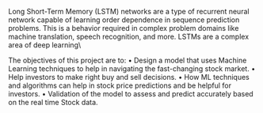 Long Short-Term Memory (LSTM) networks are a type of recurrent neural network capable of learning order dependence in sequence prediction problems. This is a behavior required in complex problem domains like machine translation, speech recognition, and more. LSTMs are a complex area of deep learning\

The objectives of this project are to:
• Design a model that uses Machine Learning techniques to help in navigating the fast-changing stock market.
• Help investors to make right buy and sell decisions.
• How ML techniques and algorithms can help in stock price predictions and be helpful for investors.
• Validation of the model to assess and predict accurately based on the real time Stock data.

